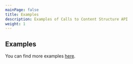 ```yaml
---
mainPage: false
title: Examples
description: Examples of Calls to Content Structure API
weight: 1
---
```


## Examples

You can find more examples [here](/docs/general/examples.html).

